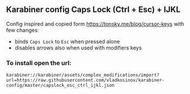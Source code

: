 ## Karabiner config Caps Lock (Ctrl + Esc) + IJKL

Config inspired and copied form https://tonsky.me/blog/cursor-keys with few changes:

- binds `Caps Lock` to `Esc` when pressed alone
- disables arrows also when used with modifiers keys


### To install open the url:

```karabiner://karabiner/assets/complex_modifications/import?url=https://raw.githubusercontent.com/vladkosinov/karabiner-config/master/capslock_esc_ctrl_ijkl.json```
